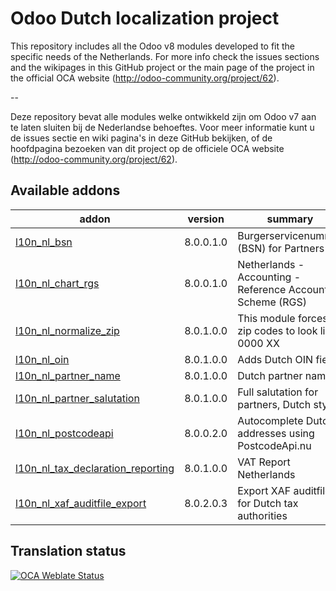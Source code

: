 

Odoo Dutch localization project
===============================

This repository includes all the Odoo v8 modules developed to fit the specific needs of the Netherlands.
For more info check the issues sections and the wikipages in this GitHub project or the main page of the project in the official OCA website (http://odoo-community.org/project/62).

--

Deze repository bevat alle modules welke ontwikkeld zijn om Odoo v7 aan te laten sluiten bij de Nederlandse behoeftes. Voor meer informatie kunt u de issues sectie en wiki pagina's in deze GitHub bekijken, of de hoofdpagina bezoeken van dit project op de officiele OCA website (http://odoo-community.org/project/62). 

[//]: # (addons)

Available addons
----------------
addon | version | summary
--- | --- | ---
[l10n_nl_bsn](l10n_nl_bsn/) | 8.0.0.1.0 | Burgerservicenummer (BSN) for Partners
[l10n_nl_chart_rgs](l10n_nl_chart_rgs/) | 8.0.0.1.0 | Netherlands - Accounting - Reference Accounting Scheme (RGS)
[l10n_nl_normalize_zip](l10n_nl_normalize_zip/) | 8.0.1.0.0 | This module forces zip codes to look like 0000 XX
[l10n_nl_oin](l10n_nl_oin/) | 8.0.1.0.0 | Adds Dutch OIN field
[l10n_nl_partner_name](l10n_nl_partner_name/) | 8.0.1.0.0 | Dutch partner names
[l10n_nl_partner_salutation](l10n_nl_partner_salutation/) | 8.0.1.0.0 | Full salutation for partners, Dutch style
[l10n_nl_postcodeapi](l10n_nl_postcodeapi/) | 8.0.0.2.0 | Autocomplete Dutch addresses using PostcodeApi.nu
[l10n_nl_tax_declaration_reporting](l10n_nl_tax_declaration_reporting/) | 8.0.1.0.0 | VAT Report Netherlands
[l10n_nl_xaf_auditfile_export](l10n_nl_xaf_auditfile_export/) | 8.0.2.0.3 | Export XAF auditfiles for Dutch tax authorities

[//]: # (end addons)

Translation status
------------------

[![OCA Weblate Status](https://translation.odoo-community.org/widgets/l10n-netherlands-8-0/-/svg-badge.svg)](https://translation.odoo-community.org/projects/l10n-netherlands-8-0/)
